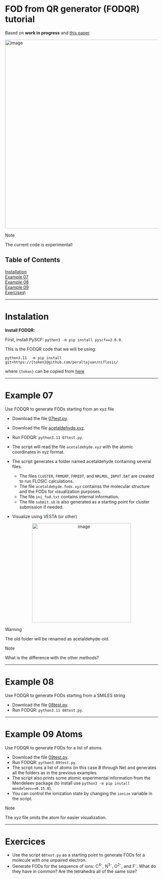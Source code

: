 # FOD from QR generator (FODQR) tutorial

Based on 
**work in progress** 
and [this paper](https://doi.org/10.1063/5.0263003) 

<img width="620" alt="image" src="https://github.com/user-attachments/assets/a0350ceb-6114-4181-9fec-f90a8e2bbaf4" />

> [!Note]
> The current code is experimental!

## Table of Contents 

[Installation](/FODQR.md#Instalation)\
[Example 07](/FODQR.md#Example-07)\
[Example 08](/FODQR.md#Example-08)\
[Example 09](/FODQR.md#Example-09-Atoms)\
[Exercises](/FODQR.md#Exercises)\
***

# Instalation


**Install FODQR:**

First, install PySCF: `python3 -m pip install pyscf==2.6.0`.


This is the FODQR code that we will be using:

`python3.11  -m pip install  git+https://{token}@github.com/peraltajuan/niflosic/`

where `{token}` can be copied from [here](https://people.se.cmich.edu/peral1j/token.txt)


***

# Example 07

Use FODQR to generate FODs starting from an xyz file

+ Download the file [07test.py](/07test.py).
+ Download the file [acetaldehyde.xyz](/acetaldehyde.xyz).
+ Run FODQR: `python3.11 07test.py`.
+ The script will read the file `acetaldehyde.xyz` with the atomic coordinates in xyz format.
+ The script generates a folder named acetaldehyde containing several files.
    + The files `CLUSTER`, `FRMGRP`, `FRMIDT`, and `NRLMOL_INPUT.DAT` are created to run FLOSIC calculations.
    + The file `acetaldehyde.fods.xyz` containss the molecular structure and the FODs for visualization purposes.
    + The file `ini_fod.txt` contains internal information.
    + The file `submit.sb` is also generated as a starting point for cluster submission if needed.

    

+ Visualize using VESTA (or other)


<p align="center" width="100%">
<img width="326" alt="image" src="https://github.com/user-attachments/assets/1c2f1319-1e85-4af9-9a27-4557ef9ca15b" />
</p>

> [!Warning]
> The old folder will be renamed as acetaldehyde-old.

> [!Note]
> What is the difference with the other methods?


***


# Example 08

Use FODQR to generate FODs starting from a SMILES string

+ Download the file [08test.py](/08test.py).
+ Run FODQR: `python3.11 08test.py`.




***



# Example 09 Atoms

Use FODQR to generate FODs for a list of atoms.

+ Download the file [09test.py](/09test.py).
+ Run FODQR: `python3 09test.py`.
+ The script runs a list of atoms (in this case B through Ne) and generates all the folders as in the previous examples.
+ The script also prints some atomic experimental information from the Mendeleev package (to install use `python3 -m pip install mendeleev==0.15.0`).
+ You can control the ionization state by changing the `ionize` variable in the script.

> [!Note]
> The xyz file omits the atom for easier visualization.

***




# Exercices

+ Use the script `08test.py` as a starting point to generate FODs for a molecule with one unpaired electron.
+ Generate FODs for the sequence of ions: C<sup>4-</sup>, N<sup>3-</sup>, O<sup>2-</sup>, and F<sup>-</sup>. What do they have in common? Are the tetrahedra all of the same size? 

